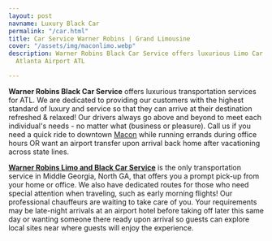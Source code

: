 ```yaml
---
layout: post
navname: Luxury Black Car
permalink: "/car.html"
title: Car Service Warner Robins | Grand Limousine
cover: "/assets/img/maconlimo.webp"
description: Warner Robins Black Car Service offers luxurious Limo Car Service to
  Atlanta Airport ATL

---
```

**Warner Robins Black Car Service** offers luxurious transportation services for ATL. We are dedicated to providing our customers with the highest standard of luxury and service so that they can arrive at their destination refreshed & relaxed! Our drivers always go above and beyond to meet each individual's needs - no matter what (business or pleasure). Call us if you need a quick ride to downtown [Macon](https://www.grandlimowarner-robins.com/car.html "macon car limousine") while running errands during office hours OR want an airport transfer upon arrival back home after vacationing across state lines.

[**Warner Robins Limo and Black Car Service**](https://www.grandlimowarner-robins.com/car.html "Warner robin black car service") is the only transportation service in Middle Georgia, North GA, that offers you a prompt pick-up from your home or office. We also have dedicated routes for those who need special attention when traveling, such as early morning flights! Our professional chauffeurs are waiting to take care of you. Your requirements may be late-night arrivals at an airport hotel before taking off later this same day or wanting someone there ready upon arrival so guests can explore local sites near where guests will enjoy the experience.
